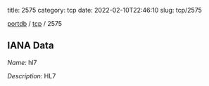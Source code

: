 title: 2575
category: tcp
date: 2022-02-10T22:46:10
slug: tcp/2575

[portdb](/) / [tcp](/category/tcp.html) / 2575


## IANA Data

_Name:_ hl7

_Description:_ HL7


